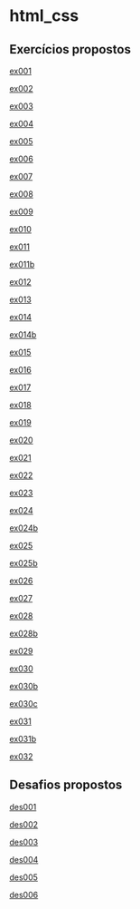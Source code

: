 # html_css



<h2>Exercícios propostos</h2>

<a href="https://dsordes37.github.io/html_css/ex001/" target="_blank" >ex001</a>

<a href="https://dsordes37.github.io/html_css/ex002/" target="_blank" >ex002</a>

<a href="https://dsordes37.github.io/html_css/ex003/" target="_blank" >ex003</a>

<a href="https://dsordes37.github.io/html_css/ex004/" target="_blank" >ex004</a>

<a href="https://dsordes37.github.io/html_css/ex005/" target="_blank" >ex005</a>

<a href="https://dsordes37.github.io/html_css/ex006/" target="_blank" >ex006</a>

<a href="https://dsordes37.github.io/html_css/ex007/" target="_blank" >ex007</a>

<a href="https://dsordes37.github.io/html_css/ex008/" target="_blank" >ex008</a>

<a href="https://dsordes37.github.io/html_css/ex009/" target="_blank" >ex009</a>

<a href="https://dsordes37.github.io/html_css/ex010/" target="_blank" >ex010</a>
<!--=========================================================-->


<a href="https://dsordes37.github.io/html_css/ex011/" target="_blank" >ex011</a>

<a href="https://dsordes37.github.io/html_css/ex011b/" target="_blank" >ex011b</a>

<a href="https://dsordes37.github.io/html_css/ex012/" target="_blank" >ex012</a>

<a href="https://dsordes37.github.io/html_css/ex013/" target="_blank" >ex013</a>

<a href="https://dsordes37.github.io/html_css/ex014/" target="_blank" >ex014</a>

<a href="https://dsordes37.github.io/html_css/ex014b/" target="_blank" >ex014b</a>

<a href="https://dsordes37.github.io/html_css/ex015/" target="_blank" >ex015</a>

<a href="https://dsordes37.github.io/html_css/ex016/" target="_blank" >ex016</a>

<a href="https://dsordes37.github.io/html_css/ex017/" target="_blank" >ex017</a>

<a href="https://dsordes37.github.io/html_css/ex018/" target="_blank" >ex018</a>

<a href="https://dsordes37.github.io/html_css/ex019/" target="_blank" >ex019</a>

<a href="https://dsordes37.github.io/html_css/ex020/" target="_blank" >ex020</a>
<!--=========================================================-->

<a href="https://dsordes37.github.io/html_css/ex021/" target="_blank" >ex021</a>

<a href="https://dsordes37.github.io/html_css/ex022/" target="_blank" >ex022</a>

<a href="https://dsordes37.github.io/html_css/ex023/" target="_blank" >ex023</a>

<a href="https://dsordes37.github.io/html_css/ex024/" target="_blank" >ex024</a>

<a href="https://dsordes37.github.io/html_css/ex024b/" target="_blank" >ex024b</a>

<a href="https://dsordes37.github.io/html_css/ex025/" target="_blank" >ex025</a>

<a href="https://dsordes37.github.io/html_css/ex025 copy/" target="_blank" >ex025b</a>

<a href="https://dsordes37.github.io/html_css/ex026/" target="_blank" >ex026</a>

<a href="https://dsordes37.github.io/html_css/ex027/" target="_blank" >ex027</a>

<a href="https://dsordes37.github.io/html_css/ex028/" target="_blank" >ex028</a>

<a href="https://dsordes37.github.io/html_css/ex028b/" target="_blank" >ex028b</a>

<a href="https://dsordes37.github.io/html_css/ex029/" target="_blank" >ex029</a>

<a href="https://dsordes37.github.io/html_css/ex030/" target="_blank" >ex030</a>

<a href="https://dsordes37.github.io/html_css/ex030b/" target="_blank" >ex030b</a>

<a href="https://dsordes37.github.io/html_css/ex030c/" target="_blank" >ex030c</a>

<a href="https://dsordes37.github.io/html_css/ex031/" target="_blank" >ex031</a>

<a href="https://dsordes37.github.io/html_css/ex031b/" target="_blank" >ex031b</a>

<a href="https://dsordes37.github.io/html_css/ex032/" target="_blank" >ex032</a>

<!--=========================================================-->

<h2>Desafios propostos</h2>

<a href="https://dsordes37.github.io/html_css/des001/" target="_blank" >des001</a>

<a href="https://dsordes37.github.io/html_css/des002/" target="_blank" >des002</a>

<a href="https://dsordes37.github.io/html_css/des003/" target="_blank" >des003</a>

<a href="https://dsordes37.github.io/html_css/des004/" target="_blank" >des004</a>

<a href="https://dsordes37.github.io/html_css/des005/" target="_blank" >des005</a>

<a href="https://dsordes37.github.io/html_css/des006/" target="_blank" >des006</a>



